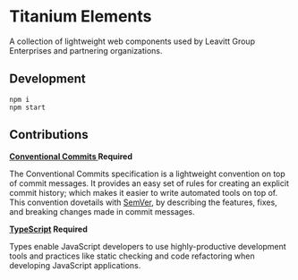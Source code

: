 # Titanium Elements

A collection of lightweight web components used by Leavitt Group Enterprises and partnering organizations. 


## Development

    npm i
    npm start
    

## Contributions

**[Conventional Commits ](https://www.conventionalcommits.org/en/v1.0.0-beta.4/#summary) Required**

The Conventional Commits specification is a lightweight convention on top of commit messages. It provides an easy set of rules for creating an explicit commit history; which makes it easier to write automated tools on top of. This convention dovetails with  [SemVer](http://semver.org/), by describing the features, fixes, and breaking changes made in commit messages.

**[TypeScript](https://www.typescriptlang.org/) Required**

Types enable JavaScript developers to use highly-productive development tools and practices like static checking and code refactoring when developing JavaScript applications.
